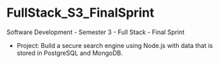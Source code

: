 # FullStack_S3_FinalSprint
Software Development - Semester 3 - Full Stack - Final Sprint 
- Project: Build a secure search engine using Node.js with data that is stored in PostgreSQL and MongoDB.
